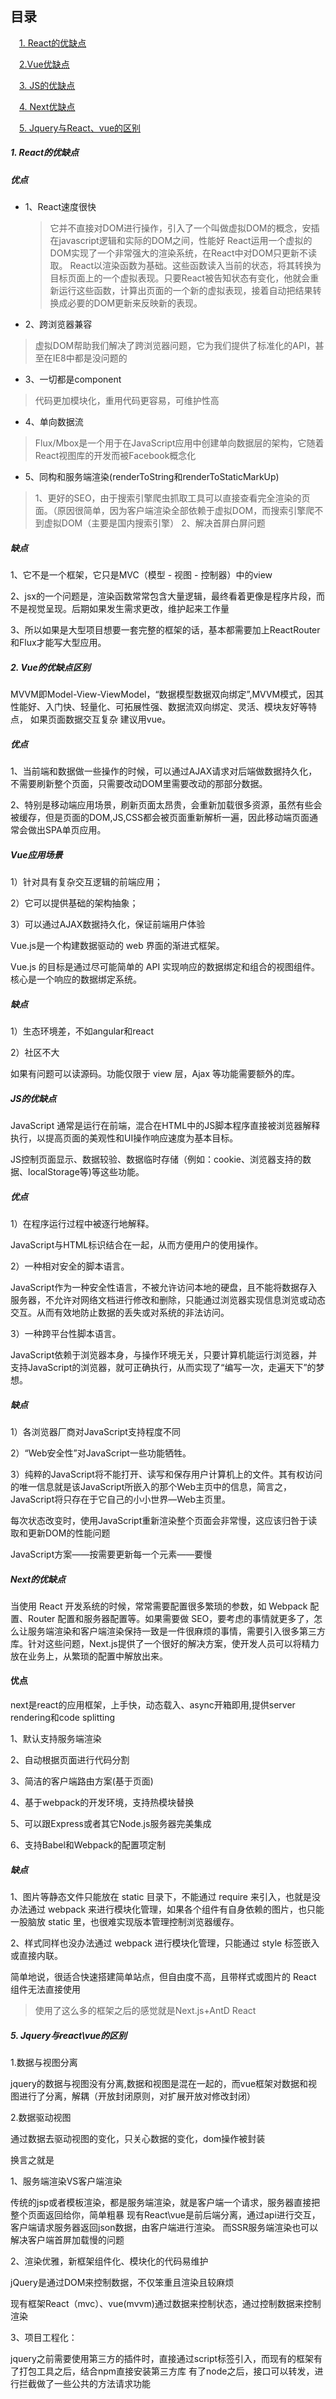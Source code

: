 <html>
<h2>目录</h2>
</html>

&emsp;[1. React的优缺点](#j1)

&emsp;[2.Vue优缺点](#j2)

&emsp;[3. JS的优缺点](#j3)

&emsp;[4. Next优缺点](#j4)

&emsp;[5. Jquery与React、vue的区别](#j4)
<h5 id='j1'>1. React的优缺点</h5>

##### 优点
- 1、React速度很快
  > 它并不直接对DOM进行操作，引入了一个叫做虚拟DOM的概念，安插在javascript逻辑和实际的DOM之间，性能好
  > React运用一个虚拟的DOM实现了一个非常强大的渲染系统，在React中对DOM只更新不读取。
  > React以渲染函数为基础。这些函数读入当前的状态，将其转换为目标页面上的一个虚拟表现。只要React被告知状态有变化，他就会重新运行这些函数，计算出页面的一个新的虚拟表现，接着自动把结果转换成必要的DOM更新来反映新的表现。

- 2、跨浏览器兼容
>虚拟DOM帮助我们解决了跨浏览器问题，它为我们提供了标准化的API，甚至在IE8中都是没问题的

- 3、一切都是component
>代码更加模块化，重用代码更容易，可维护性高

- 4、单向数据流
>Flux/Mbox是一个用于在JavaScript应用中创建单向数据层的架构，它随着React视图库的开发而被Facebook概念化

- 5、同构和服务端渲染(renderToString和renderToStaticMarkUp)
>1、更好的SEO，由于搜索引擎爬虫抓取工具可以直接查看完全渲染的页面。（原因很简单，因为客户端渲染全部依赖于虚拟DOM，而搜索引擎爬不到虚拟DOM（主要是国内搜索引擎）
2、解决首屏白屏问题

##### 缺点

1、它不是一个框架，它只是MVC（模型 - 视图 - 控制器）中的view

2、jsx的一个问题是，渲染函数常常包含大量逻辑，最终看着更像是程序片段，而不是视觉呈现。后期如果发生需求更改，维护起来工作量

3、所以如果是大型项目想要一套完整的框架的话，基本都需要加上ReactRouter和Flux才能写大型应用。


<h5 id='j2'>2. Vue的优缺点区别</h5>
MVVM即Model-View-ViewModel，“数据模型数据双向绑定”,MVVM模式，因其性能好、入门快、轻量化、可拓展性强、数据流双向绑定、灵活、模块友好等特点，
如果页面数据交互复杂 建议用vue。

##### 优点

1、当前端和数据做一些操作的时候，可以通过AJAX请求对后端做数据持久化，不需要刷新整个页面，只需要改动DOM里需要改动的那部分数据。

2、特别是移动端应用场景，刷新页面太昂贵，会重新加载很多资源，虽然有些会被缓存，但是页面的DOM,JS,CSS都会被页面重新解析一遍，因此移动端页面通常会做出SPA单页应用。

##### Vue应用场景

1）针对具有复杂交互逻辑的前端应用；

2）它可以提供基础的架构抽象；

3）可以通过AJAX数据持久化，保证前端用户体验

Vue.js是一个构建数据驱动的 web 界面的渐进式框架。

Vue.js 的目标是通过尽可能简单的 API 实现响应的数据绑定和组合的视图组件。
核心是一个响应的数据绑定系统。

##### 缺点

1）生态环境差，不如angular和react

2）社区不大

如果有问题可以读源码。功能仅限于 view 层，Ajax 等功能需要额外的库。


<h5 id='j3'>JS的优缺点</h5>

JavaScript 通常是运行在前端，混合在HTML中的JS脚本程序直接被浏览器解释执行，以提高页面的美观性和UI操作响应速度为基本目标。

JS控制页面显示、数据较验、数据临时存储（例如：cookie、浏览器支持的数据、localStorage等)等这些功能。

##### 优点

1）在程序运行过程中被逐行地解释。

JavaScript与HTML标识结合在一起，从而方便用户的使用操作。

2）一种相对安全的脚本语言。

JavaScript作为一种安全性语言，不被允许访问本地的硬盘，且不能将数据存入服务器，不允许对网络文档进行修改和删除，只能通过浏览器实现信息浏览或动态交互。从而有效地防止数据的丢失或对系统的非法访问。

3）一种跨平台性脚本语言。

JavaScript依赖于浏览器本身，与操作环境无关，只要计算机能运行浏览器，并支持JavaScript的浏览器，就可正确执行，从而实现了“编写一次，走遍天下”的梦想。

##### 缺点

1）各浏览器厂商对JavaScript支持程度不同

2）“Web安全性”对JavaScript一些功能牺牲。

3）纯粹的JavaScript将不能打开、读写和保存用户计算机上的文件。其有权访问的唯一信息就是该JavaScript所嵌入的那个Web主页中的信息，简言之，JavaScript将只存在于它自己的小小世界—Web主页里。

每次状态改变时，使用JavaScript重新渲染整个页面会非常慢，这应该归咎于读取和更新DOM的性能问题

JavaScript方案——按需要更新每一个元素——要慢

<h5 id='j4'>Next的优缺点</h5>
当使用 React 开发系统的时候，常常需要配置很多繁琐的参数，如 Webpack 配置、Router 配置和服务器配置等。如果需要做 SEO，要考虑的事情就更多了，怎么让服务端渲染和客户端渲染保持一致是一件很麻烦的事情，需要引入很多第三方库。针对这些问题，Next.js提供了一个很好的解决方案，使开发人员可以将精力放在业务上，从繁琐的配置中解放出来。

#### 优点

next是react的应用框架，上手快，动态载入、async开箱即用,提供server rendering和code splitting

1、默认支持服务端渲染

2、自动根据页面进行代码分割

3、简洁的客户端路由方案(基于页面)

4、基于webpack的开发环境，支持热模块替换

5、可以跟Express或者其它Node.js服务器完美集成

6、支持Babel和Webpack的配置项定制

##### 缺点

1、图片等静态文件只能放在 static 目录下，不能通过 require 来引入，也就是没办法通过 webpack 来进行模块化管理，如果各个组件有自身依赖的图片，也只能一股脑放 static 里，也很难实现版本管理控制浏览器缓存。

2、样式同样也没办法通过 webpack 进行模块化管理，只能通过 style 标签嵌入或直接内联。


简单地说，很适合快速搭建简单站点，但自由度不高，且带样式或图片的 React 组件无法直接使用





>使用了这么多的框架之后的感觉就是Next.js+AntD React

<h5 id='j5'>5. Jquery与react\vue的区别</h5>

1.数据与视图分离

jquery的数据与视图没有分离,数据和视图是混在一起的，而vue框架对数据和视图进行了分离，解耦（开放封闭原则，对扩展开放对修改封闭）

2.数据驱动视图

通过数据去驱动视图的变化，只关心数据的变化，dom操作被封装

换言之就是

1、服务端渲染VS客户端渲染

传统的jsp或者模板渲染，都是服务端渲染，就是客户端一个请求，服务器直接把整个页面返回给你，简单粗暴
现有React\vue是前后端分离，通过api进行交互，客户端请求服务器返回json数据，由客户端进行渲染。
而SSR服务端渲染也可以解决客户端首屏加载慢的问题

2、渲染优雅，新框架组件化、模块化的代码易维护

jQuery是通过DOM来控制数据，不仅笨重且渲染且较麻烦

现有框架React（mvc）、vue(mvvm)通过数据来控制状态，通过控制数据来控制渲染

3、项目工程化：

jquery之前需要使用第三方的插件时，直接通过script标签引入，而现有的框架有了打包工具之后，结合npm直接安装第三方库
有了node之后，接口可以转发，进行拦截做了一些公共的方法请求功能